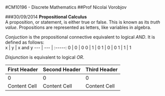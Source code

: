 #CM10196 - Discrete Mathematics
##Prof Nicolai Vorobjov

###30/09/2014
**Propositional Calculus**  
A proposition, or statement, is either true or false. This is known as its *truth value*. Propositions are represented as letters, like variables in algebra.

*Conjuction* is the propositional connective equivalent to logical *AND*. It is defined as follows:  
x | y | x and y
--- | --- | :-----:
0 | 0 | 0
0 | 1 | 0
1 | 0 | 0
1 | 1 | 1

*Disjunction* is equivalent to logical *OR*.

First Header  | Second Header | Third Header
------------- | ------------- | -------------
0  | 0  | 0
Content Cell  | Content Cell  | Content Cell
